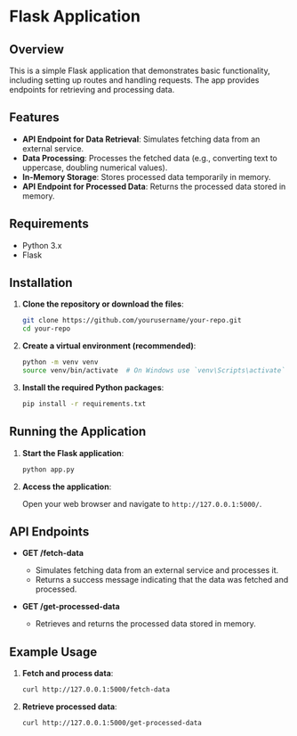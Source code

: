 # Flask Application

## Overview

This is a simple Flask application that demonstrates basic functionality, including setting up routes and handling requests. The app provides endpoints for retrieving and processing data.

## Features

- **API Endpoint for Data Retrieval**: Simulates fetching data from an external service.
- **Data Processing**: Processes the fetched data (e.g., converting text to uppercase, doubling numerical values).
- **In-Memory Storage**: Stores processed data temporarily in memory.
- **API Endpoint for Processed Data**: Returns the processed data stored in memory.

## Requirements

- Python 3.x
- Flask

## Installation

1. **Clone the repository or download the files**:

   ```bash
   git clone https://github.com/yourusername/your-repo.git
   cd your-repo
   ```

2. **Create a virtual environment (recommended)**:

   ```bash
   python -m venv venv
   source venv/bin/activate  # On Windows use `venv\Scripts\activate`
   ```

3. **Install the required Python packages**:

   ```bash
   pip install -r requirements.txt
   ```

## Running the Application

1. **Start the Flask application**:

   ```bash
   python app.py
   ```

2. **Access the application**:

   Open your web browser and navigate to `http://127.0.0.1:5000/`.

## API Endpoints

- **GET /fetch-data**

  - Simulates fetching data from an external service and processes it.
  - Returns a success message indicating that the data was fetched and processed.

- **GET /get-processed-data**

  - Retrieves and returns the processed data stored in memory.

## Example Usage

1. **Fetch and process data**:

   ```bash
   curl http://127.0.0.1:5000/fetch-data
   ```

2. **Retrieve processed data**:

   ```bash
   curl http://127.0.0.1:5000/get-processed-data
   ```

